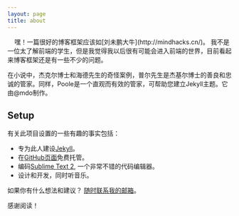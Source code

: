 ```yaml
---
layout: page
title: about
---
```


<p class="message">
      嘿！一篇很好的博客框架应该如[刘未鹏大牛](http://mindhacks.cn/)。
      我不是一位太了解前端的学生，但是我觉得我以后很有可能会进入前端的世界，目前看起来博客框架还是有一些不少的问题。
</p>

在小说中，杰克尔博士和海德先生的奇怪案例，普尔先生是杰基尔博士的善良和忠诚的管家。同样，Poole是一个直观而有效的管家，可帮助您建立Jekyll主题。它由@mdo制作。





## Setup

有关此项目设置的一些有趣的事实包括：

* 专为此人建设[Jekyll](http://jekyllrb.com)。
* 在[GitHub页面](https://pages.github.com)免费托管。
* 编码[Sublime Text 2](http://sublimetext.com), 一个非常不错的代码编辑器。
* 设计和开发，同时听音乐。 

如果你有什么想法和建议？ [随时联系我的邮箱](1714593434@Outlook.com)。

感谢阅读！
